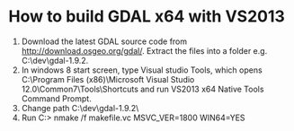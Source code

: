 # How to build GDAL x64 with VS2013

1. Download the latest GDAL source code from http://download.osgeo.org/gdal/. Extract the files into a folder e.g. C:\dev\gdal-1.9.2\.
2. In windows 8 start screen, type Visual studio Tools, which opens C:\Program Files (x86)\Microsoft Visual Studio 12.0\Common7\Tools\Shortcuts and run VS2013 x64 Native Tools Command Prompt.
3. Change path  C:\dev\gdal-1.9.2\
4. Run C:\> nmake /f makefile.vc MSVC_VER=1800 WIN64=YES
